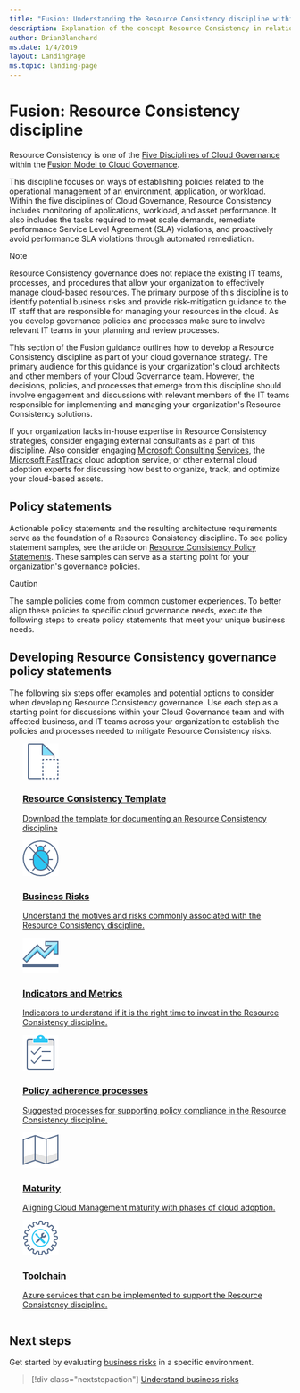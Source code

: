 ```yaml
---
title: "Fusion: Understanding the Resource Consistency discipline within cloud governance"
description: Explanation of the concept Resource Consistency in relation to cloud governance
author: BrianBlanchard
ms.date: 1/4/2019
layout: LandingPage
ms.topic: landing-page
---
```


# Fusion: Resource Consistency discipline

Resource Consistency is one of the [Five Disciplines of Cloud Governance](../governance-disciplines.md) within the [Fusion Model to Cloud Governance](../overview.md).

This discipline focuses on ways of establishing policies related to the operational management of an environment, application, or workload. Within the five disciplines of Cloud Governance, Resource Consistency includes monitoring of applications, workload, and asset performance. It also includes the tasks required to meet scale demands, remediate performance Service Level Agreement (SLA) violations, and proactively avoid performance SLA violations through automated remediation.

> [!NOTE]
> Resource Consistency governance does not replace the existing IT teams, processes, and procedures that allow your organization to effectively manage cloud-based resources. The primary purpose of this discipline is to identify potential business risks and provide risk-mitigation guidance to the IT staff that are responsible for managing your resources in the cloud. As you develop governance policies and processes make sure to involve relevant IT teams in your planning and review processes.

This section of the Fusion guidance outlines how to develop a Resource Consistency discipline as part of your cloud governance strategy. The primary audience for this guidance is your organization's cloud architects and other members of your Cloud Governance team. However, the decisions, policies, and processes that emerge from this discipline should involve engagement and discussions with relevant members of the IT teams responsible for implementing and managing your organization's Resource Consistency solutions.

If your organization lacks in-house expertise in Resource Consistency strategies, consider engaging external consultants as a part of this discipline. Also consider engaging [Microsoft Consulting Services](https://www.microsoft.com/enterprise/services), the [Microsoft FastTrack](https://azure.microsoft.com/programs/azure-fasttrack) cloud adoption service, or other external cloud adoption experts for discussing how best to organize, track, and optimize your cloud-based assets.

## Policy statements

Actionable policy statements and the resulting architecture requirements serve as the foundation of a Resource Consistency discipline. To see policy statement samples, see the article on [Resource Consistency Policy Statements](./policy-statements.md). These samples can serve as a starting point for your organization's governance policies.

> [!CAUTION]
> The sample policies come from common customer experiences. To better align these policies to specific cloud governance needs, execute the following steps to create policy statements that meet your unique business needs.

## Developing Resource Consistency governance policy statements

The following six steps offer examples and potential options to consider when developing Resource Consistency governance. Use each step as a starting point for discussions within your Cloud Governance team and with affected business, and IT teams across your organization to establish the policies and processes needed to mitigate Resource Consistency risks.

<!-- markdownlint-disable MD033 -->

<ul class="panelContent cardsE">
<li style="display: flex; flex-direction: column;">
    <a href="./template.md">
        <div class="cardSize">
            <div class="cardPadding" >
                <div class="card" >
                    <div class="cardImageOuter">
                        <div class="cardImage">
                            <img src="../../_images/governance/process-template.png" class="x-hidden-focus"/>
                        </div>
                    </div>
                    <div class="cardText" style="padding-left:0px;">
                        <h3>Resource Consistency Template</h3>
                        <p class="x-hidden-focus">Download the template for documenting an Resource Consistency discipline</p>
                    </div>
                </div>
            </div>
        </div>
    </a>
</li><li style="display: flex; flex-direction: column;">
    <a href="./business-risks.md">
        <div class="cardSize">
            <div class="cardPadding" >
                <div class="card" >
                    <div class="cardImageOuter">
                        <div class="cardImage">
                            <img src="../../_images/governance/process-risks.png" class="x-hidden-focus"/>
                        </div>
                    </div>
                    <div class="cardText" style="padding-left:0px;">
                        <h3>Business Risks</h3>
                        <p class="x-hidden-focus">Understand the motives and risks commonly associated with the Resource Consistency discipline.</p>
                    </div>
                </div>
            </div>
        </div>
    </a>
</li>
<li style="display: flex; flex-direction: column;">
    <a href="./metrics-tolerance.md">
        <div class="cardSize">
            <div class="cardPadding" >
                <div class="card" >
                    <div class="cardImageOuter">
                        <div class="cardImage">
                            <img src="../../_images/governance/process-metrics.png" class="x-hidden-focus"/>
                        </div>
                    </div>
                    <div class="cardText" style="padding-left:0px;">
                        <h3>Indicators and Metrics</h3>
                        <p class="x-hidden-focus">Indicators to understand if it is the right time to invest in the Resource Consistency discipline.</p>
                    </div>
                </div>
            </div>
        </div>
    </a>
</li>
<li style="display: flex; flex-direction: column;">
    <a href="./processes.md">
        <div class="cardSize">
            <div class="cardPadding" >
                <div class="card" >
                    <div class="cardImageOuter">
                        <div class="cardImage">
                            <img src="../../_images/governance/process-enforce.png" class="x-hidden-focus"/>
                        </div>
                    </div>
                    <div class="cardText" style="padding-left:0px;">
                        <h3>Policy adherence processes</h3>
                        <p class="x-hidden-focus">Suggested processes for supporting policy compliance in the Resource Consistency discipline.</p>
                    </div>
                </div>
            </div>
        </div>
    </a>
</li>
<li style="display: flex; flex-direction: column;">
    <a href="./maturity-adoption-alignment.md">
        <div class="cardSize">
            <div class="cardPadding" >
                <div class="card" >
                    <div class="cardImageOuter">
                        <div class="cardImage">
                            <img src="../../_images/governance/process-maturity.png" class="x-hidden-focus"/>
                        </div>
                    </div>
                    <div class="cardText" style="padding-left:0px;">
                        <h3>Maturity</h3>
                        <p class="x-hidden-focus">Aligning Cloud Management maturity with phases of cloud adoption.</p>
                    </div>
                </div>
            </div>
        </div>
    </a>
</li>
<li style="display: flex; flex-direction: column;">
    <a href="./toolchain.md">
        <div class="cardSize">
            <div class="cardPadding" >
                <div class="card" >
                    <div class="cardImageOuter">
                        <div class="cardImage">
                            <img src="../../_images/governance/process-toolchain.png" class="x-hidden-focus"/>
                        </div>
                    </div>
                    <div class="cardText" style="padding-left:0px;">
                        <h3>Toolchain</h3>
                        <p class="x-hidden-focus">Azure services that can be implemented to support the Resource Consistency discipline.</p>
                    </div>
                </div>
            </div>
        </div>
    </a>
</li>
</ul>

## Next steps

Get started by evaluating [business risks](./business-risks.md) in a specific environment.

> [!div class="nextstepaction"]
> [Understand business risks](./business-risks.md)
